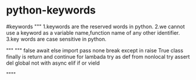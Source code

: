 # python-keywords
#keywords
"""
1.keywords are the reserved words in python.
2.we cannot use a keyword as a variable name,function name
of any other identifier.
3.key words are case sensitive in python.

"""
"""
   false   await    else    import   pass 
   none    break    except  in       raise
   True    class    finally is       return
   and     continue for     lambada  try
   as      def      from    nonlocal try
   assert  del      global  not      with
   async   elif     if      or       vield

""""
